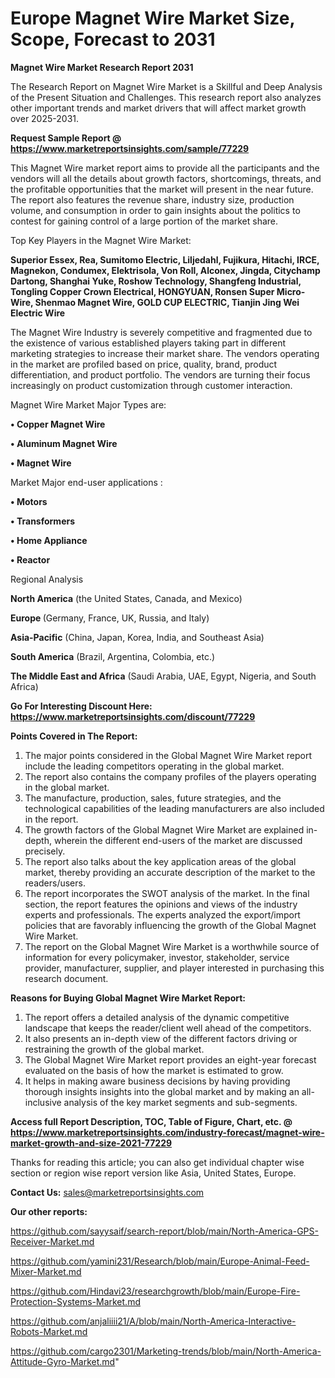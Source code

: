  # Europe Magnet Wire Market Size, Scope, Forecast to 2031

<strong>Magnet Wire Market Research Report 2031</strong>

The Research Report on Magnet Wire Market is a Skillful and Deep Analysis of the Present Situation and Challenges. This research report also analyzes other important trends and market drivers that will affect market growth over 2025-2031.

<strong>Request Sample Report @ <a href=https://www.marketreportsinsights.com/sample/77229>https://www.marketreportsinsights.com/sample/77229</a></strong>

This Magnet Wire market report aims to provide all the participants and the vendors will all the details about growth factors, shortcomings, threats, and the profitable opportunities that the market will present in the near future. The report also features the revenue share, industry size, production volume, and consumption in order to gain insights about the politics to contest for gaining control of a large portion of the market share.

Top Key Players in the Magnet Wire Market:

<strong>Superior Essex, Rea, Sumitomo Electric, Liljedahl, Fujikura, Hitachi, IRCE, Magnekon, Condumex, Elektrisola, Von Roll, Alconex, Jingda, Citychamp Dartong, Shanghai Yuke, Roshow Technology, Shangfeng Industrial, Tongling Copper Crown Electrical, HONGYUAN, Ronsen Super Micro-Wire, Shenmao Magnet Wire, GOLD CUP ELECTRIC, Tianjin Jing Wei Electric Wire</strong>

The Magnet Wire Industry is severely competitive and fragmented due to the existence of various established players taking part in different marketing strategies to increase their market share. The vendors operating in the market are profiled based on price, quality, brand, product differentiation, and product portfolio. The vendors are turning their focus increasingly on product customization through customer interaction.

Magnet Wire Market Major Types are:

<strong>• Copper Magnet Wire

• Aluminum Magnet Wire

• Magnet Wire</strong>

Market Major end-user applications :

<strong>• Motors

• Transformers

• Home Appliance

• Reactor</strong>

Regional Analysis

</u><strong><b>North America</b></strong> (the United States, Canada, and Mexico)

<strong><b>Europe </b></strong>(Germany, France, UK, Russia, and Italy)

<strong><b>Asia-Pacific</b></strong> (China, Japan, Korea, India, and Southeast Asia)

<strong><b>South America</b></strong> (Brazil, Argentina, Colombia, etc.)

<strong><b>The Middle East and Africa</b></strong> (Saudi Arabia, UAE, Egypt, Nigeria, and South Africa)

<strong>Go For Interesting Discount Here: <a href=https://www.marketreportsinsights.com/discount/77229>https://www.marketreportsinsights.com/discount/77229</a></strong>

<strong>Points Covered in The Report:</strong>
<ol>
  <li>The major points considered in the Global Magnet Wire Market report include the leading competitors operating in the global market.</li>
  <li>The report also contains the company profiles of the players operating in the global market.</li>
  <li>The manufacture, production, sales, future strategies, and the technological capabilities of the leading manufacturers are also included in the report.</li>
  <li>The growth factors of the Global Magnet Wire Market are explained in-depth, wherein the different end-users of the market are discussed precisely.</li>
  <li>The report also talks about the key application areas of the global market, thereby providing an accurate description of the market to the readers/users.</li>
  <li>The report incorporates the SWOT analysis of the market. In the final section, the report features the opinions and views of the industry experts and professionals. The experts analyzed the export/import policies that are favorably influencing the growth of the Global Magnet Wire Market.</li>
  <li>The report on the Global Magnet Wire Market is a worthwhile source of information for every policymaker, investor, stakeholder, service provider, manufacturer, supplier, and player interested in purchasing this research document.</li>
</ol>
<strong>Reasons for Buying Global Magnet Wire Market Report:</strong>

<ol>
  <li>The report offers a detailed analysis of the dynamic competitive landscape that keeps the reader/client well ahead of the competitors.</li>
  <li>It also presents an in-depth view of the different factors driving or restraining the growth of the global market.</li>
  <li>The Global Magnet Wire Market report provides an eight-year forecast evaluated on the basis of how the market is estimated to grow.</li>
  <li>It helps in making aware business decisions by having providing thorough insights insights into the global market and by making an all-inclusive analysis of the key market segments and sub-segments.</li>
</ol>
<strong>Access full Report Description, TOC, Table of Figure, Chart, etc. @ <a href=https://www.marketreportsinsights.com/industry-forecast/magnet-wire-market-growth-and-size-2021-77229>https://www.marketreportsinsights.com/industry-forecast/magnet-wire-market-growth-and-size-2021-77229</a></strong>


Thanks for reading this article; you can also get individual chapter wise section or region wise report version like Asia, United States, Europe.

<strong>Contact Us:</strong>
sales@marketreportsinsights.com

<strong>Our other reports:</strong>

<a href=https://github.com/sayysaif/search-report/blob/main/North-America-GPS-Receiver-Market.md>https://github.com/sayysaif/search-report/blob/main/North-America-GPS-Receiver-Market.md</a>

<a href=https://github.com/yamini231/Research/blob/main/Europe-Animal-Feed-Mixer-Market.md>https://github.com/yamini231/Research/blob/main/Europe-Animal-Feed-Mixer-Market.md</a>

<a href=https://github.com/Hindavi23/researchgrowth/blob/main/Europe-Fire-Protection-Systems-Market.md>https://github.com/Hindavi23/researchgrowth/blob/main/Europe-Fire-Protection-Systems-Market.md</a>

<a href=https://github.com/anjaliiii21/A/blob/main/North-America-Interactive-Robots-Market.md>https://github.com/anjaliiii21/A/blob/main/North-America-Interactive-Robots-Market.md</a>

<a href=https://github.com/cargo2301/Marketing-trends/blob/main/North-America-Attitude-Gyro-Market.md>https://github.com/cargo2301/Marketing-trends/blob/main/North-America-Attitude-Gyro-Market.md</a>"
